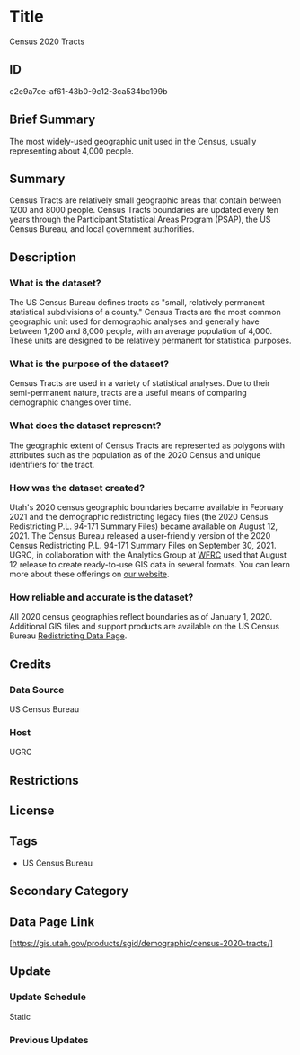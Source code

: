 # Title

Census 2020 Tracts

## ID

c2e9a7ce-af61-43b0-9c12-3ca534bc199b

## Brief Summary

The most widely-used geographic unit used in the Census, usually representing about 4,000 people.

## Summary

Census Tracts are relatively small geographic areas that contain between 1200 and 8000 people. Census Tracts boundaries are updated every ten years through the Participant Statistical Areas Program (PSAP), the US Census Bureau, and local government authorities.

## Description

### What is the dataset?

The US Census Bureau defines tracts as "small, relatively permanent statistical subdivisions of a county." Census Tracts are the most common geographic unit used for demographic analyses and generally have between 1,200 and 8,000 people, with an average population of 4,000. These units are designed to be relatively permanent for statistical purposes.

### What is the purpose of the dataset?

Census Tracts are used in a variety of statistical analyses. Due to their semi-permanent nature, tracts are a useful means of comparing demographic changes over time.

### What does the dataset represent?

The geographic extent of Census Tracts are represented as polygons with attributes such as the population as of the 2020 Census and unique identifiers for the tract.

### How was the dataset created?

Utah's 2020 census geographic boundaries became available in February 2021 and the demographic redistricting legacy files (the 2020 Census Redistricting P.L. 94-171 Summary Files) became available on August 12, 2021. The Census Bureau released a user-friendly version of the 2020 Census Redistricting P.L. 94-171 Summary Files on September 30, 2021. UGRC, in collaboration with the Analytics Group at [WFRC](https://wfrc.org/) used that August 12 release to create ready-to-use GIS data in several formats. You can learn more about these offerings on [our website](https://gis.utah.gov/blog/2021-08-31-census-2020-redistricting-data/).

### How reliable and accurate is the dataset?

All 2020 census geographies reflect boundaries as of January 1, 2020. Additional GIS files and support products are available on the US Census Bureau [Redistricting Data Page](https://www.census.gov/programs-surveys/decennial-census/about/rdo/summary-files.html#P2).

## Credits

### Data Source

US Census Bureau

### Host

UGRC

## Restrictions

## License

## Tags

- US Census Bureau

## Secondary Category

## Data Page Link

[https://gis.utah.gov/products/sgid/demographic/census-2020-tracts/]

## Update

### Update Schedule

Static

### Previous Updates
